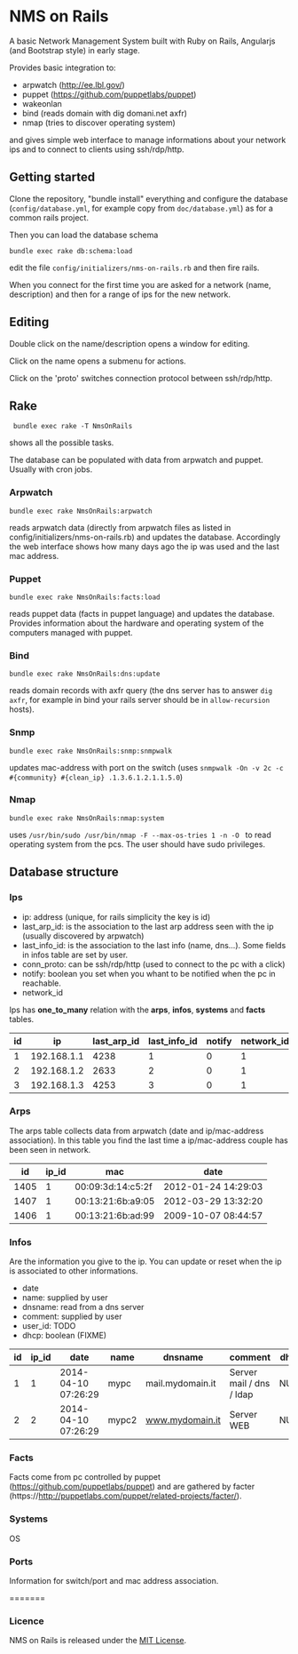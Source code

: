 NMS on Rails
=================

A basic Network Management System built with
Ruby on Rails, Angularjs (and Bootstrap style)
in early stage.

Provides basic integration to:

* arpwatch (http://ee.lbl.gov/)
* puppet (https://github.com/puppetlabs/puppet)
* wakeonlan
* bind (reads domain with dig domani.net axfr)
* nmap (tries to discover operating system)

and gives simple web interface to manage informations
about your network ips and to connect to clients using
ssh/rdp/http.

## Getting started

Clone the repository, "bundle install" everything and
configure the database (`config/database.yml`, for example
copy from `doc/database.yml`) as for a common rails project.

Then you can load the database schema

```console
bundle exec rake db:schema:load
```

edit the file `config/initializers/nms-on-rails.rb`
and then fire rails.

When you connect for the first time you are asked 
for a network (name, description) and then for a range
of ips for the new network.

## Editing

Double click on the name/description opens a window 
for editing.

Click on the name opens a submenu for actions.

Click on the 'proto' switches connection protocol
between ssh/rdp/http.

## Rake

```console
 bundle exec rake -T NmsOnRails
```
shows all the possible tasks.

The database can be populated with data from arpwatch and
puppet. Usually with cron jobs.

### Arpwatch

```console
bundle exec rake NmsOnRails:arpwatch
```

reads arpwatch data (directly from arpwatch files as listed in config/initializers/nms-on-rails.rb) 
and updates the database. 
Accordingly the web interface shows how many days ago the ip was used and the last mac address.

### Puppet

```
bundle exec rake NmsOnRails:facts:load
```

reads puppet data (facts in puppet language) and updates the database.
Provides information about the hardware and operating
system of the computers managed with puppet.

### Bind

``` 
bundle exec rake NmsOnRails:dns:update
```

reads domain records with axfr query (the dns server has to answer
`dig axfr`, for example in bind your rails server should be in 
`allow-recursion` hosts).

### Snmp

```
bundle exec rake NmsOnRails:snmp:snmpwalk
```
updates mac-address with port on the switch (uses `snmpwalk -On -v 2c -c #{community} #{clean_ip} .1.3.6.1.2.1.1.5.0`)

### Nmap

```
bundle exec rake NmsOnRails:nmap:system
```

uses `/usr/bin/sudo /usr/bin/nmap -F --max-os-tries 1 -n -O ` to read operating system from the pcs. 
The user should have sudo privileges. 

## Database structure

### Ips

* ip: address (unique, for rails simplicity the key is id)
* last_arp_id:  is the association to the last arp address seen with the ip (usually discovered by arpwatch)
* last_info_id: is the association to the last info (name, dns...). Some fields in infos table are set by user.
* conn_proto: can be ssh/rdp/http (used to connect to the pc with a click)
* notify: boolean you set when you whant to be notified when the pc in reachable.
* network_id

Ips has **one_to_many** relation with the **arps**, **infos**, **systems** and **facts** tables.

| id | ip             | last_arp_id | last_info_id |  notify | network_id | last_system_id |
|----|----------------|-------------|--------------|--------|-------------|----------------|
|  1 | 192.168.1.1  |        4238 |            1 |      0 |          1  |             40 |
|  2 | 192.168.1.2  |        2633 |            2 |      0 |          1  |             41 |
|  3 | 192.168.1.3  |        4253 |            3 |      0 |          1  |             83 |

### Arps

The arps table collects data from arpwatch (date and ip/mac-address association). In this table you find the
last time a ip/mac-address couple has been seen in network.

| id   | ip_id | mac               | date                |
|------|-------|-------------------|---------------------|
| 1405 |     1 | 00:09:3d:14:c5:2f | 2012-01-24 14:29:03 |
| 1407 |     1 | 00:13:21:6b:a9:05 | 2012-03-29 13:32:20 |
| 1406 |     1 | 00:13:21:6b:ad:99 | 2009-10-07 08:44:57 |


### Infos

Are the information you give to the ip. You can update or reset when the ip is associated to other informations.
* date
* name: supplied by user
* dnsname: read from a dns server
* comment: supplied by user
* user_id: TODO
* dhcp: boolean (FIXME)

| id | ip_id | date                | name         | dnsname              | comment                  | dhcp |
|----|-------|---------------------|--------------|----------------------|--------------------------|------|
|  1 |     1 | 2014-04-10 07:26:29 | mypc         | mail.mydomain.it     | Server mail / dns / ldap | NULL |
|  2 |     2 | 2014-04-10 07:26:29 | mypc2        | www.mydomain.it      | Server WEB               | NULL |


### Facts

Facts come from pc controlled by puppet (https://github.com/puppetlabs/puppet) and are 
gathered by facter (https://http://puppetlabs.com/puppet/related-projects/facter/).

### Systems

OS 

### Ports

Information for switch/port and mac address association. 

=======

### Licence

NMS on Rails is released under the [MIT License](http://www.opensource.org/licenses/MIT).


